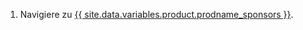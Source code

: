 1. Navigiere zu [{{ site.data.variables.product.prodname_sponsors }}](https://github.com/sponsors).
